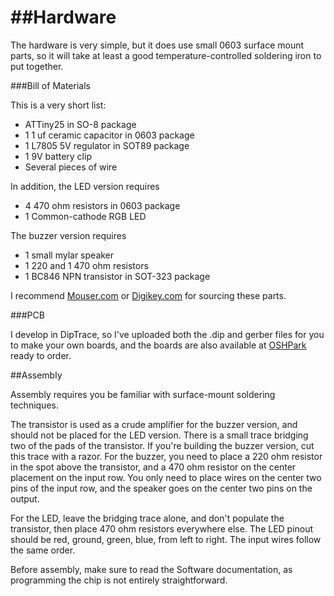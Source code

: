 ##Hardware
==========

The hardware is very simple, but it does use small 0603 surface mount parts, so it will take at least a good temperature-controlled soldering iron to put together.

###Bill of Materials

This is a very short list:

- ATTiny25 in SO-8 package
- 1 1 uf ceramic capacitor in 0603 package
- 1 L7805 5V regulator in SOT89 package
- 1 9V battery clip
- Several pieces of wire

In addition, the LED version requires
- 4 470 ohm resistors in 0603 package
- 1 Common-cathode RGB LED

The buzzer version requires
- 1 small mylar speaker
- 1 220 and 1 470 ohm resistors
- 1 BC846 NPN transistor in SOT-323 package

I recommend [Mouser.com](http://mouser.com) or [Digikey.com](digikey.com) for sourcing these parts.

###PCB

I develop in DipTrace, so I've uploaded both the .dip and gerber files for you to make your own boards, and the boards are also available at [OSHPark](https://oshpark.com/shared_projects/PD8c1KSo) ready to order. 

##Assembly

Assembly requires you be familiar with surface-mount soldering techniques.

The transistor is used as a crude amplifier for the buzzer version, and should not be placed for the LED version. There is a small trace bridging two of the pads of the transistor. If you're building the buzzer version, cut this trace with a razor. For the buzzer, you need to place a 220 ohm resistor in the spot above the transistor, and a 470 ohm resistor on the center placement on the input row. You only need to place wires on the center two pins of the input row, and the speaker goes on the center two pins on the output.

For the LED, leave the bridging trace alone, and don't populate the transistor, then place 470 ohm resistors everywhere else. The LED pinout should be red, ground, green, blue, from left to right. The input wires follow the same order.

Before assembly, make sure to read the Software documentation, as programming the chip is not entirely straightforward.
